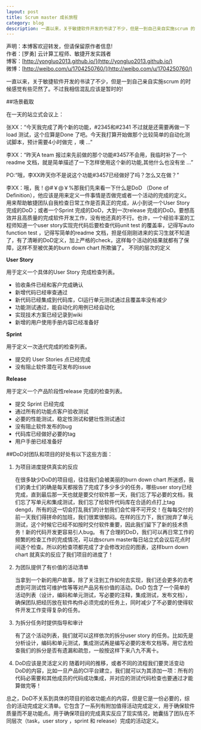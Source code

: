 ```yaml
---
layout: post
title: Scrum master 成长旅程
category: blog
description: 一直以来，关于敏捷软件开发的书读了不少，但是一到自己亲自实施scrum 的时候感觉有些茫然了。
---
```



声明：本博客欢迎转发，但请保留原作者信息!      
作者：[罗勇] 云计算工程师、敏捷开发实践者    
博客：[http://yongluo2013.github.io/](http://yongluo2013.github.io/)    
微博：[http://weibo.com/u/1704250760/](http://weibo.com/u/1704250760/)    


一直以来，关于敏捷软件开发的书读了不少，但是一到自己亲自实施scrum 的时候感觉有些茫然了。不过我相信混乱应该是暂时的!

##场景截取

在一天的站立式会议上：

张XX：“今天我完成了两个新的功能，#2345和#2341 不过就是还需要再做一下load 测试，这个应算是Done 了吧。今天我打算开始做那个比较简单的自动化测试脚本，预计需要4小时做完 ，噢 …”

李XX：“昨天A team 报过来先前做的那个功能#3457不会用，我临时补了一个readme 
文档，就是简单描述了一下怎样使用这个新的功能,其他什么也没有坐 …”

PO:“哦，李XX昨天你不是说这个功能#3457已经做好了吗？怎么又在做？”

李XX：哦，我！@#￥@￥%那我们先来看一下什么是DoD （Done of Definition），他应该是用来定义一件事情是否做完或者一个活动的完成的定义。用来帮助敏捷团队自我检查日常工作是否真正的完成，从小到说一个User Story完成的DoD；或者一个Sprint 完成的DoD，大到一次release 完成的DoD。要想高效并且高质量的完成软件开发工作，没有他还真的不行。也许，一个经验丰富的工程师知道一个user story实现完代码后要检查代码unit test 的覆盖率，记得写auto function test ，记得写简单的readme 文档，担是任刚刚进来的实习生就不知道了，有了清晰的DoD定义，加上严格的check，这样每个活动的结果就都有了保障，这样不至被优美的burn down chart 所欺骗了。
不同的层次的定义

**User Story**

用于定义一个具体的User Story 完成检查列表。

* 验收条件已经和客户完成确认
* 新增代码已经审查通过
* 新代码已经集成到代码库，CI运行单元测试通过且覆盖率没有减少
* 功能测试通过，能自动化的用例已经自动化
* 实现技术方案已经记录到wiki
* 新增的用户使用手册内容已经准备好

**Sprint**

用于定义一次迭代完成的检查列表。

* 提交的 User Stories 点已经完成
* 没有阻止软件潜在可发布的issue

**Release**

用于定义一个产品阶段性release 完成的检查列表。

* 提交 Sprint 已经完成
* 通过所有的功能点客户验收测试
* 必要的性能测试，稳定性测试和健壮性测试通过
* 没有阻止软件发布的bug
* 代码库已经做好必要的tag
* 用户手册已经准备好

##DoD对团队和项目的好处有以下这些方面：

1. 为项目进度提供真实的反应

   在很多缺少DoD的项目组，往往我们会被美丽的burn down chart 所迷惑，我们的勇士们的确是每天都报告了完成了多少多少的任务，哪些user story已经完成，直到最后那一天也就是要交付软件那一天，我们忘了写必要的文档，我们忘了写单元和集成测试，我们忘了给软件代码库在合适的点打上tag dengd，所有的这一切会打乱我们的计划我们会忙得不可开交！在每每交付的前一天我们得拼命的加班，我们很累很郁闷。在样的压力下，我们抛弃了单元测试，这个时候它已经不如按时交付软件重要，因此我们留下了新的技术债务！新的代码开发更容易引人bug。
   有了合理的DoD，我们可以再日常工作的频繁的检查工作的完成情况，可以由scrum master每日站立式会议后花点时间逐个检查。所以的检查项都完成了才会修改对应的图表，这样burn down chart 就真实的反应了我们项目的进度了！

2. 为团队提供了有价值的活动清单

    当拿到一个新的用户故事，除了关注到工作如何去实现，我们还会更多的去考虑到可测试性可维护性等等对产品另有价值的活动。DoD 包含了一个简单的活动列表（设计，编码和单元测试，写必要的注释，集成测试，发布文档），确保团队把经历放在软件构件必须完成的任务上，同时减少了不必要的使得软件开发工作变得复杂的任务。

3. 为拆分任务时提供指导和审计

    有了这个活动列表，我们就可以这样依次的拆分user story 的任务。比如先是分析设计，编码和单元测试，集成测试再是编写必要的发布文档等。用它去检查我们的拆分是否有遗漏和疏忽，一般按这样下来八九不离十。

4. DoD应该是灵活定义的
    随着时间的推移，或者不同的流程我们要灵活变动DoD的内容，比如一旦产品的CI平台建立，我们就可以为其添加一项：所有的代码必需要和其他成员的代码成功集成，并对应的测试代码检查也要通过才能算做完等！
    
总之，DoD不关系到具体的项目的验收功能点的内容，但是它是一份必要的，综合的活动完成定义清单。它包含了一系列有附加值得活动完成定义，用于确保软件质量而不是功能点。用于确保项目的完成真实反应了现实情况，她囊括了团队在不同层次（task，user story ，sprint 和 release）完成的活动定义。
